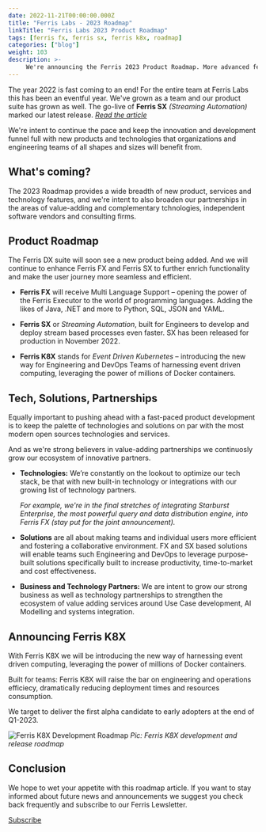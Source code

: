```yaml
---
date: 2022-11-21T00:00:00.000Z
title: "Ferris Labs - 2023 Roadmap"
linkTitle: "Ferris Labs 2023 Product Roadmap"
tags: [ferris fx, ferris sx, ferris k8x, roadmap]
categories: ["blog"]
weight: 103
description: >-
     We're announcing the Ferris 2023 Product Roadmap. More advanced features, better, usability, more products.
---
```


The year 2022 is fast coming to an end! For the entire team at Ferris Labs this has been an eventful year. We've grown as a team and our product suite has grown as well. The go-live of **Ferris SX** _(Streaming Automation)_ marked our latest release. _[Read the article](/blog/2022/11/11/ferris-sx-streaming-automation-made-simple)_

We're intent to continue the pace and keep the innovation and development funnel full with new products and technologies that organizations and engineering teams of all shapes and sizes will benefit from.

## What's coming?
The 2023 Roadmap provides a wide breadth of new product, services and technology features, and we're intent to also broaden our partnerships in the areas of value-adding and complementary tchnologies, independent software vendors and consulting firms.

## Product Roadmap
The Ferris DX suite will soon see a new product being added. And we will continue to enhance Ferris FX and Ferris SX to further enrich functionality and make the user journey more seamless and efficient.

- **Ferris FX** will receive Multi Language Support – opening the power of the Ferris Executor to the world of programming languages. Adding the likes of Java, .NET and more to Python, SQL, JSON and YAML.

- **Ferris SX** or *Streaming Automation*, built for Engineers to develop and deploy stream based processes even faster. SX has been released for production in November 2022.

- **Ferris K8X** stands for *Event Driven Kubernetes* – introducing the new way for Engineering and DevOps Teams of harnessing event driven computing, leveraging the power of millions of Docker containers.

## Tech, Solutions, Partnerships
Equally important to pushing ahead with a fast-paced product development is to keep the palette of technologies and solutions on par with the most modern open sources technologies and services.

And as we're strong believers in value-adding partnerships we continuosly grow our ecosystem of innovative partners.

- **Technologies:** We’re constantly on the lookout to optimize our tech stack, be that with new built-in technology or integrations with our growing list of technology partners.

  *For example, we're in the final stretches of integrating Starburst Enterprise, the most powerful query and data distribution engine, into Ferris FX (stay put for the joint announcement).*

- **Solutions** are all about making teams and individual users more efficient and fostering a collaborative environment. FX and SX based solutions will enable teams such Engineering and DevOps to leverage purpose-built solutions specifically built to increase productivity, time-to-market and cost effectiveness.

- **Business and Technology Partners:** We are intent to grow our strong business as well as technology partnerships to strengthen the ecosystem of value adding services around Use Case development, AI Modelling and systems integration.

## Announcing Ferris K8X
With Ferris K8X we will be introducing the new way of harnessing event driven computing, leveraging the power of millions of Docker containers.

Built for teams: Ferris K8X will raise the bar on engineering and operations efficiecy, dramatically reducing deployment times and resources consumption.

We target to deliver the first alpha candidate to early adopters at the end of Q1-2023.

![Ferris K8X Development Roadmap](/images/blog4-k8xroadmap.png)
*Pic: Ferris K8X development and release roadmap*

## Conclusion
We hope to wet your appetite with this roadmap article. If you want to stay informed about future news and announcements we suggest you check back frequently and subscribe to our Ferris Lewsletter.

<a class="btn btn-lg btn-primary mr-3 mb-4" href="#" data-toggle="modal" data-target="#subscribeModal">Subscribe <i class="fas fa-arrow-alt-circle-right ml-2"></i>
</a>
